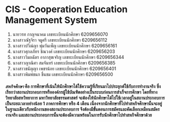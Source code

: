 # CIS - Cooperation Education Management System
 1. นายวรท กาญจนาคม   เลขทะเบียนนักศึกษา 6209656070 
 2. นางสาวณัฐจิรา จมูศรี  เลขทะเบียนนักศึกษา 6209656112
 3. นางสาวปวีณ์ญา พุ่มวันเพ็ญ เลขทะเบียนนักศึกษา 6209656161
 4. นางสาวศุกลภัทร ชิณวงศ์ เลขทะเบียนนักศึกษา 6209656203
 5. นางสาววิมลฉัตร อาภาสุขเจริญ เลขทะเบียนนักศึกษา 6209656344
 6. นางสาวญาณิศา สมจันทร์ เลขทะเบียนนักศึกษา 6209656385
 7. นางสาวชนัญญา เพชรน้อย เลขทะเบียนนักศึกษา 6209656401
 8. นางสาวพิมพ์ชนก ชื่นชม เลขทะเบียนนักศึกษา 6209656500
 ####  *สหกิจศึกษา* คือ การศึกษาที่เน้นให้นักศึกษาได้ใช้ความรู้ที่เรียนมาไปประยุกต์ใช้กับการทำงานจริง ซึ่งเรียกว่าสถานประกอบการหรือองค์กรผู้ใช้บัณฑิตอย่างเป็นระบบก่อนการสำเร็จการศึกษา โดยที่ทางวิทยาลัยสหวิทยาการ มหาวิทยาลัยธรรมศาสตร์ จะต้องให้นักศึกษาได้ไปใช้เวลาอยู่ในสถานประกอบการเป็นระยะเวลาอย่างน้อย 1 ภาคการศึกษา หรือ 4 เดือน เนื่องจากนักศึกษาที่ไปทำสหกิจศึกษานั้นจะอยู่ในฐานะเดียวกับพนักงานของสถานประกอบการ จึงต้องมีขั้นตอนการสมัครและคัดเลือกเหมือนสมัครงานจริง และสถานประกอบการนั้นจะต้องมีความพร้อมในการรับนักศึกษาไปทำสหกิจศึกษาด้วย
####
